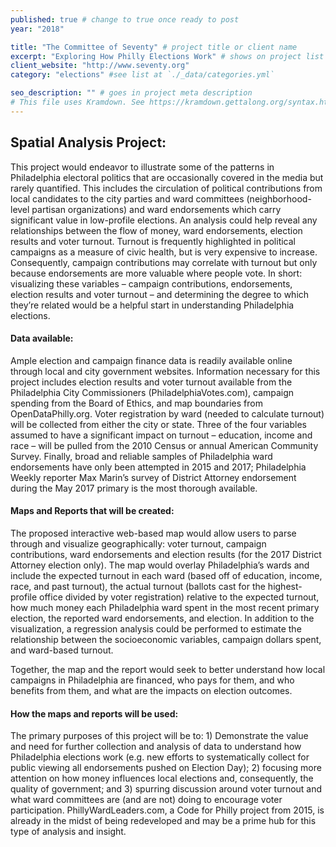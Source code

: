 ```yaml
---
published: true # change to true once ready to post
year: "2018"

title: "The Committee of Seventy" # project title or client name
excerpt: "Exploring How Philly Elections Work" # shows on project list page
client_website: "http://www.seventy.org"
category: "elections" #see list at `./_data/categories.yml`

seo_description: "" # goes in project meta description
# This file uses Kramdown. See https://kramdown.gettalong.org/syntax.html for syntax
---
```


## Spatial Analysis Project:
This project would endeavor to illustrate some of the patterns in Philadelphia electoral politics that are occasionally covered in the media but rarely quantified. This includes the circulation of political contributions from local candidates to the city parties and ward committees (neighborhood-level partisan organizations) and ward endorsements which carry significant value in low-profile elections. An analysis could help reveal any relationships between the flow of money, ward endorsements, election results and voter turnout. Turnout is frequently highlighted in political campaigns as a measure of civic health, but is very expensive to increase. Consequently, campaign contributions may correlate with turnout but only because endorsements are more valuable where people vote. In short: visualizing these variables – campaign contributions, endorsements, election results and voter turnout – and determining the degree to which they’re related would be a helpful start in understanding Philadelphia elections.

#### Data available:
Ample election and campaign finance data is readily available online through local and city government websites. Information necessary for this project includes election results and voter turnout available from the Philadelphia City Commissioners (PhiladelphiaVotes.com), campaign spending from the Board of Ethics, and map boundaries from OpenDataPhilly.org. Voter registration by ward (needed to calculate turnout) will be collected from either the city or state. Three of the four variables assumed to have a significant impact on turnout – education, income and race – will be pulled from the 2010 Census or annual American Community Survey. Finally, broad and reliable samples of Philadelphia ward endorsements have only been attempted in 2015 and 2017; Philadelphia Weekly reporter Max Marin’s survey of District Attorney endorsement during the May 2017 primary is the most thorough available.

#### Maps and Reports that will be created:
The proposed interactive web-based map would allow users to parse through and visualize geographically: voter turnout, campaign contributions, ward endorsements and election results (for the 2017 District Attorney election only). The map would overlay Philadelphia’s wards and include the expected turnout in each ward (based off of education, income, race, and past turnout), the actual turnout (ballots cast for the highest-profile office divided by voter registration) relative to the expected turnout, how much money each Philadelphia ward spent in the most recent primary election, the reported ward endorsements, and election. In addition to the visualization, a regression analysis could be performed to estimate the relationship between the socioeconomic variables, campaign dollars spent, and ward-based turnout.

Together, the map and the report would seek to better understand how local campaigns in Philadelphia are financed, who pays for them, and who benefits from them, and what are the impacts on election outcomes.

#### How the maps and reports will be used:
The primary purposes of this project will be to: 1) Demonstrate the value and need for further collection and analysis of data to understand how Philadelphia elections work (e.g. new efforts to systematically collect for public viewing all endorsements pushed on Election Day); 2) focusing more attention on how money influences local elections and, consequently, the quality of government; and 3) spurring discussion around voter turnout and what ward committees are (and are not) doing to encourage voter participation. PhillyWardLeaders.com, a Code for Philly project from 2015, is already in the midst of being redeveloped and may be a prime hub for this type of analysis and insight.
